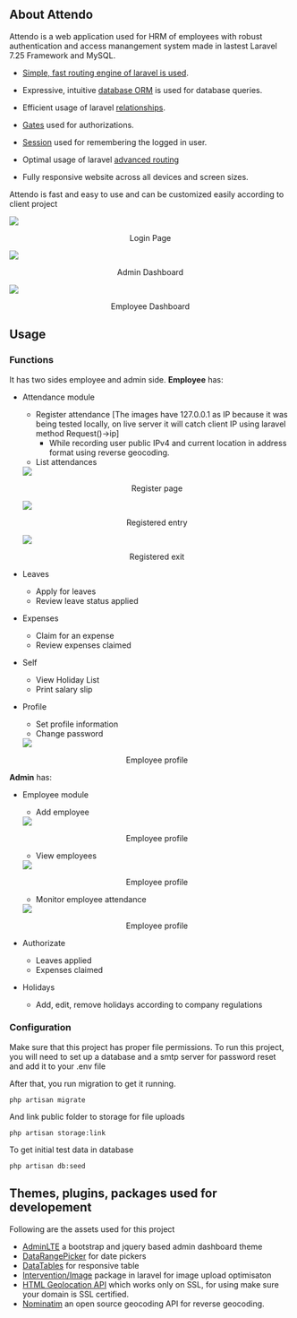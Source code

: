 ## About Attendo

Attendo is a web application used for HRM of employees with robust authentication and access manangement system made in lastest Laravel 7.25 Framework and MySQL.

- [Simple, fast routing engine of laravel is used](https://laravel.com/docs/routing).

- Expressive, intuitive [database ORM](https://laravel.com/docs/eloquent) is used for database queries.
- Efficient usage of laravel [relationships](https://laravel.com/docs/7.x/eloquent-relationships).

- [Gates](https://laravel.com/docs/7.x/authorization) used  for authorizations.
- [Session](https://laravel.com/docs/7.x/session) used for remembering the logged in user.
- Optimal usage of laravel [advanced routing](https://laravel.com/docs/4.2/routing)
- Fully responsive website across all devices and screen sizes.

Attendo is fast and easy to use and can be customized easily according to client project

<img src="./readme_images/login.png" align="center">
<p align="center">Login Page</p>

<img src="./readme_images/admin.index.png" align="center">
<p align="center">Admin Dashboard</p>

<img src="./readme_images/employee.index.png" align="center">
<p align="center">Employee Dashboard</p>

## Usage

### Functions

It has two sides employee and admin side.
**Employee** has:
- Attendance module
	- Register attendance [The images have 127.0.0.1 as IP because it was being tested locally, on live server it will catch client IP using laravel method Request()->ip]
		- While recording user public IPv4 and current location in address format using reverse geocoding.
	- List attendances

	<img src="./readme_images/employee.attendance.png" align="center">
	<p align="center">Register page</p>
	<img src="./readme_images/employee.attendance.entry.png" align="center">
	<p align="center">Registered entry</p>
	<img src="./readme_images/employee.attendance.exit.png" align="center">
	<p align="center">Registered exit</p>
- Leaves
	- Apply for leaves
	- Review leave status applied
- Expenses
	- Claim for an expense
	- Review expenses claimed
- Self
	- View Holiday List
	- Print salary slip
- Profile
	- Set profile information
	- Change password
	<img src="./readme_images/employee.profile.png" align="center">
	<p align="center">Employee profile</p>
**Admin** has:
- Employee module
	- Add employee
	<img src="./readme_images/admin.add.employee.png" align="center">
	<p align="center">Employee profile</p>

	- View employees
	<img src="./readme_images/admin.list.employee.png" align="center">
	<p align="center">Employee profile</p>

	- Monitor employee attendance
	<img src="./readme_images/admin.attendance.employee.png" align="center">
	<p align="center">Employee profile</p>
- Authorizate
	- Leaves applied
	- Expenses claimed
- Holidays
	- Add, edit, remove holidays according to company regulations

### Configuration

Make sure that this project has proper file permissions.
To run this project, you will need to set up a database and a smtp server for password reset and add it to your .env file

After that, you run migration to get it running.

```console
php artisan migrate
```

And link public folder to storage for file uploads

```console
php artisan storage:link
```

To get initial test data in database

```console
php artisan db:seed
```

## Themes, plugins, packages used for developement
Following are the assets used for this project
-	[AdminLTE](https://adminlte.io/) a bootstrap and jquery based admin dashboard theme
-	[DataRangePicker](https://www.daterangepicker.com/) for date pickers
-	[DataTables](https://datatables.net/) for responsive table
-	[Intervention/Image](http://image.intervention.io/getting_started/installation) package in laravel for image upload optimisaton
-	[HTML Geolocation API](https://www.w3schools.com/html/html5_geolocation.asp) which works only on SSL, for using make sure your domain is SSL certified.
-	[Nominatim](https://nominatim.org/) an open source geocoding API for reverse geocoding.
